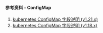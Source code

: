 #### 参考资料 - ConfigMap

1. [kubernetes ConfigMap 字段说明 (v1.21.x)](https://kubernetes.io/docs/reference/generated/kubernetes-api/v1.21/#configmap-v1-core)
2. [kubernetes ConfigMap 字段说明 (v1.18.x)](https://v1-18.docs.kubernetes.io/docs/reference/generated/kubernetes-api/v1.18/#configmap-v1-core)
